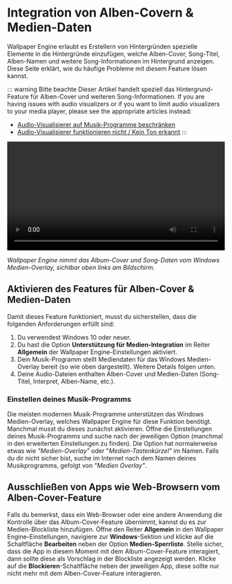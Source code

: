 # Integration von Alben-Covern & Medien-Daten

Wallpaper Engine erlaubt es Erstellern von Hintergründen spezielle Elemente in die Hintergründe einzufügen, welche Alben-Cover, Song-Titel, Alben-Namen und weitere Song-Informationen im Hintergrund anzeigen. Diese Seite erklärt, wie du häufige Probleme mit diesem Feature lösen kannst.

::: warning
Bitte beachte
Dieser Artikel handelt speziell das Hintergrund-Feature für Alben-Cover und weiteren Song-Informationen. If you are having issues with audio visualizers or if you want to limit audio visualizers to your media player, please see the appropriate articles instead:

* [Audio-Visualisierer auf Musik-Programme beschränken](/audio/limittomusicplayer)
* [Audio-Visualisierer funktionieren nicht / Kein Ton erkannt](/audio/audiodetection)
:::

<video width="100%" controls autoplay loop>
  <source src="/videos/media_controls.mp4" type="video/mp4">
  Dein Browser unterstützt das Video-Tag nicht.
</video>

*Wallpaper Engine nimmt das Album-Cover und Song-Daten vom Windows Medien-Overlay, sichtbar oben links am Bildschirm.*

## Aktivieren des Features für Alben-Cover & Medien-Daten

Damit dieses Feature funktioniert, musst du sicherstellen, dass die folgenden Anforderungen erfüllt sind:

1. Du verwendest Windows 10 oder neuer.
2. Du hast die Option **Unterstützung für Medien-Integration** im Reiter **Allgemein** der Wallpaper Engine-Einstellungen aktiviert.
3. Dein Musik-Programm stellt Mediendaten für das Windows Medien-Overlay bereit (so wie oben dargestellt). Weitere Details folgen unten.
4. Deine Audio-Dateien enthalten Alben-Cover und Medien-Daten (Song-Titel, Interpret, Alben-Name, etc.).

### Einstellen deines Musik-Programms

Die meisten modernen Musik-Programme unterstützen das Windows Medien-Overlay, welches Wallpaper Engine für diese Funktion benötigt. Manchmal musst du dieses zunächst aktivieren. Öffne die Einstellungen deines Musik-Programms und suche nach der jeweiligen Option (manchmal in den erweiterten Einstellungen zu finden). Die Option hat normalerweise etwas wie *"Medien-Overlay"* oder "*Medien-Tastenkürzel"* im Namen. Falls du dir nicht sicher bist, suche im Internet nach dem Namen deines Musikprogramms, gefolgt von *"Medien Overlay"*.

## Ausschließen von Apps wie Web-Browsern vom Alben-Cover-Feature

Falls du bemerkst, dass ein Web-Browser oder eine andere Anwendung die Kontrolle über das Album-Cover-Feature übernimmt, kannst du es zur Medien-Blockliste hinzufügen. Öffne den Reiter **Allgemein** in den Wallpaper Engine-Einstellungen, navigiere zur **Windows**-Sektion und klicke auf die Schaltfläche **Bearbeiten** neben der Option **Medien-Sperrliste**. Stelle sicher, dass die App in diesem Moment mit dem Album-Cover-Feature interagiert, dann sollte diese als Vorschlag in der Blockliste angezeigt werden. Klicke auf die **Blockieren**-Schaltfläche neben der jeweiligen App, diese sollte nur nicht mehr mit dem Alben-Cover-Feature interagieren.